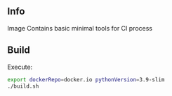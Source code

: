 Info
----

Image Contains basic minimal tools for CI process

Build
-----
Execute:  
```bash
export dockerRepo=docker.io pythonVersion=3.9-slim
./build.sh
```